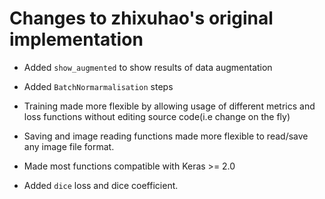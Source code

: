 # Changes to zhixuhao's original implementation

* Added `show_augmented` to show results of data augmentation

* Added `BatchNormarmalisation` steps

* Training made more flexible by allowing usage of different metrics and loss functions without editing source code(i.e change on the fly)

* Saving and image reading functions made more flexible to read/save any image file format.

* Made most functions compatible with Keras >= 2.0 

* Added `dice` loss and dice coefficient.
